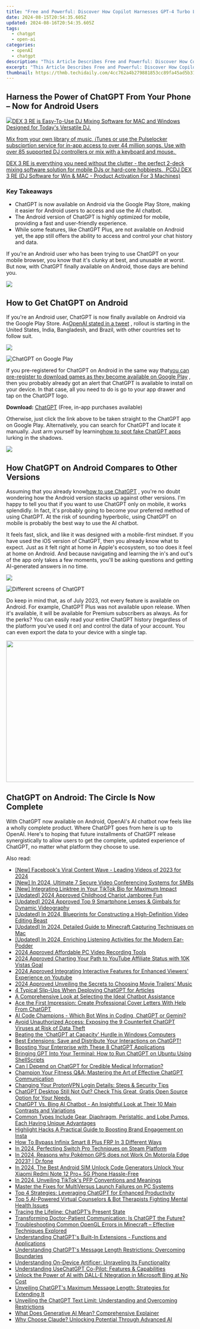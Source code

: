 ```yaml
---
title: "Free and Powerful: Discover How Copilot Harnesses GPT-4 Turbo Like Never Before!"
date: 2024-08-15T20:54:35.605Z
updated: 2024-08-16T20:54:35.605Z
tags:
  - chatgpt
  - open-ai
categories:
  - openAI
  - chatgpt
description: "This Article Describes Free and Powerful: Discover How Copilot Harnesses GPT-4 Turbo Like Never Before!"
excerpt: "This Article Describes Free and Powerful: Discover How Copilot Harnesses GPT-4 Turbo Like Never Before!"
thumbnail: https://thmb.techidaily.com/4cc762a4b279881853cc89fa45ad5b311a699fba43bbccdd544fcfb9e3bcdf69.jpg
---
```


## Harness the Power of ChatGPT From Your Phone – Now for Android Users

<!-- affiliate ads begin -->
<a href="https://shop.pcdj.com/order/checkout.php?PRODS=4698827&QTY=1&AFFILIATE=108875&CART=1"> <img src="https://secure.avangate.com/images/merchant/47f4b6321e9fd8e8f7326a6adc1a7c1e/products/dex3REpage-newmainscreenshot.png" border="0">DEX 3 RE is Easy-To-Use DJ Mixing Software for MAC and Windows Designed for Today's Versatile DJ. 

 Mix from your own library of music, iTunes or use the Pulselocker subsciprtion service for in-app access to over 44 million songs. Use with over 85 supported DJ controllers or mix with a keyboard and mouse.  

 DEX 3 RE is everything you need without the clutter - the perfect 2-deck mixing software solution for mobile DJs or hard-core hobbiests.  
 PCDJ DEX 3 RE (DJ Software for Win & MAC - Product Activation For 3 Machines)</a>
<!-- affiliate ads end -->
### Key Takeaways

* ChatGPT is now available on Android via the Google Play Store, making it easier for Android users to access and use the AI chatbot.
* The Android version of ChatGPT is highly optimized for mobile, providing a fast and user-friendly experience.
* While some features, like ChatGPT Plus, are not available on Android yet, the app still offers the ability to access and control your chat history and data.

 If you're an Android user who has been trying to use ChatGPT on your mobile browser, you know that it's clunky at best, and unusable at worst. But now, with ChatGPT finally available on Android, those days are behind you.

<!-- affiliate ads begin -->
<a href="https://store.bitdefender.com/affiliate.php?ACCOUNT=BITLATIN&AFFILIATE=108875&PATH=http%3A%2F%2Fwww.bitdefender.com%2Fbusiness%3FAFFILIATE%3D108875%26RESOURCE%3D30%2525%2BOff%2Ball%2BGravityZone%2BProducts"><img src="https://www.bitdefender.com/content/dam/bitdefender/business/campaign/1200X628.png" border="0"></a>
<!-- affiliate ads end -->
## How to Get ChatGPT on Android

 If you're an Android user, ChatGPT is now finally available on Android via the Google Play Store. As[OpenAI stated in a tweet](https://twitter.com/OpenAI/status/1683854695398522881) , rollout is starting in the United States, India, Bangladesh, and Brazil, with other countries set to follow suit.

<!-- affiliate ads begin -->
<a href="https://shop.manycam.com/order/checkout.php?PRODS=17729331&QTY=1&AFFILIATE=108875&CART=1"><img src="https://secure.avangate.com/images/merchant/8230bea7d54bcdf99cdfe85cb07313d5/mcaffbanner600x500.png" border="0"></a>
<!-- affiliate ads end -->
![ChatGPT on Google Play](https://static1.makeuseofimages.com/wordpress/wp-content/uploads/wm/2023/07/chatgpt-google-play-1.jpg)

 If you pre-registered for ChatGPT on Android in the same way that[you can pre-register to download games as they become available on Google Play](https://www.makeuseof.com/pre-register-games-google-play-store/) , then you probably already got an alert that ChatGPT is available to install on your device. In that case, all you need to do is go to your app drawer and tap on the ChatGPT logo.

**Download:** [ChatGPT](https://www.anrdoezrs.net/links/7251228/type/dlg/sid/UUmuoUeUpU2028180/https://play.google.com/store/apps/details?id=com.openai.chatgpt&hl=en&gl=US) (Free, in-app purchases available)

 Otherwise, just click the link above to be taken straight to the ChatGPT app on Google Play. Alternatively, you can search for ChatGPT and locate it manually. Just arm yourself by learning[how to spot fake ChatGPT apps](https://www.makeuseof.com/how-to-spot-fake-chatgpt-app-on-apple-app-store/) lurking in the shadows.

<!-- affiliate ads begin -->
<a href="https://secure.2checkout.com/order/checkout.php?PRODS=45152835&QTY=1&AFFILIATE=108875&CART=1"><img src="https://download.terabyteunlimited.com/banners/ad_800x450_d.jpg" border="0"></a>
<!-- affiliate ads end -->
## How ChatGPT on Android Compares to Other Versions

 Assuming that you already know[how to use ChatGPT](https://www.makeuseof.com/how-to-use-chatgpt-by-openai) , you're no doubt wondering how the Android version stacks up against other versions. I'm happy to tell you that if you want to use ChatGPT only on mobile, it works splendidly. In fact, it's probably going to become your preferred method of using ChatGPT. At the risk of sounding hyperbolic, using ChatGPT on mobile is probably the best way to use the AI chatbot.

 It feels fast, slick, and like it was designed with a mobile-first mindset. If you have used the iOS version of ChatGPT, then you already know what to expect. Just as it felt right at home in Apple's ecosystem, so too does it feel at home on Android. And because navigating and learning the in's and out's of the app only takes a few moments, you'll be asking questions and getting AI-generated answers in no time.

<!-- affiliate ads begin -->
<a href="https://secure.2checkout.com/order/checkout.php?PRODS=2201613&QTY=1&AFFILIATE=108875&CART=1"><img src="https://www.macdvdripperpro.com/images/devices-3.png" border="0"></a>
<!-- affiliate ads end -->
![Different screens of ChatGPT](https://static1.makeuseofimages.com/wordpress/wp-content/uploads/wm/2023/07/chatgpt-android-overview.png)

 Do keep in mind that, as of July 2023, not every feature is available on Android. For example, ChatGPT Plus was not available upon release. When it's available, it will be available for Premium subscribers as always. As for the perks? You can easily read your entire ChatGPT history (regardless of the platform you've used it on) and control the data of your account. You can even export the data to your device with a single tap.

<!-- affiliate ads begin -->
<a href="https://twopages.pxf.io/c/5597632/2016067/18544" target="_top" id="2016067"><img src="//a.impactradius-go.com/display-ad/18544-2016067" border="0" alt="" width="1020" height="380"/></a><img height="0" width="0" src="https://imp.pxf.io/i/5597632/2016067/18544" style="position:absolute;visibility:hidden;" border="0" />
<!-- affiliate ads end -->
## ChatGPT on Android: The Circle Is Now Complete

 With ChatGPT now available on Android, OpenAI's AI chatbot now feels like a wholly complete product. Where ChatGPT goes from here is up to OpenAI. Here's to hoping that future installments of ChatGPT release synergistically to allow users to get the complete, updated experience of ChatGPT, no matter what platform they choose to use.


<ins class="adsbygoogle"
     style="display:block"
     data-ad-format="autorelaxed"
     data-ad-client="ca-pub-7571918770474297"
     data-ad-slot="1223367746"></ins>



<ins class="adsbygoogle"
     style="display:block"
     data-ad-client="ca-pub-7571918770474297"
     data-ad-slot="8358498916"
     data-ad-format="auto"
     data-full-width-responsive="true"></ins>

<span class="atpl-alsoreadstyle">Also read:</span>
<div><ul>
<li><a href="https://facebook-video-files.techidaily.com/new-facebooks-viral-content-wave-leading-videos-of-2023-for-2024/"><u>[New] Facebook's Viral Content Wave - Leading Videos of 2023 for 2024</u></a></li>
<li><a href="https://digital-screen-recording.techidaily.com/new-in-2024-ultimate-7-secure-video-conferencing-systems-for-smbs/"><u>[New] In 2024, Ultimate 7 Secure Video Conferencing Systems for SMBs</u></a></li>
<li><a href="https://extra-approaches.techidaily.com/new-integrating-linktree-in-your-tiktok-bio-for-maximum-impact/"><u>[New] Integrating Linktree in Your TikTok Bio for Maximum Impact</u></a></li>
<li><a href="https://video-screen-grab.techidaily.com/updated-2024-approved-childhood-chariot-jamboree-fun/"><u>[Updated] 2024 Approved  Childhood Chariot Jamboree Fun</u></a></li>
<li><a href="https://youtube-webster.techidaily.com/ed-2024-approved-top-9-smartphone-lenses-and-gimbals-for-dynamic-videography/"><u>[Updated] 2024 Approved  Top 9 Smartphone Lenses & Gimbals for Dynamic Videography</u></a></li>
<li><a href="https://fox-glue.techidaily.com/updated-in-2024-blueprints-for-constructing-a-high-definition-video-editing-beast/"><u>[Updated] In 2024, Blueprints for Constructing a High-Definition Video Editing Beast</u></a></li>
<li><a href="https://video-screen-grab.techidaily.com/updated-in-2024-detailed-guide-to-minecraft-capturing-techniques-on-mac/"><u>[Updated] In 2024, Detailed Guide to Minecraft Capturing Techniques on Mac</u></a></li>
<li><a href="https://fox-info.techidaily.com/updated-in-2024-enriching-listening-activities-for-the-modern-ear-podder/"><u>[Updated] In 2024, Enriching Listening  Activities for the Modern Ear-Podder</u></a></li>
<li><a href="https://screen-recording.techidaily.com/2024-approved-affordable-pc-video-recording-tools/"><u>2024 Approved  Affordable PC Video Recording Tools</u></a></li>
<li><a href="https://youtube-videos.techidaily.com/2024-approved-charting-your-path-to-youtube-affiliate-status-with-10k-vistas-goal/"><u>2024 Approved  Charting Your Path to YouTube Affiliate Status with 10K Vistas Goal</u></a></li>
<li><a href="https://youtube-stream.techidaily.com/2024-approved-integrating-interactive-features-for-enhanced-viewers-experience-on-youtube/"><u>2024 Approved  Integrating Interactive Features for Enhanced Viewers' Experience on Youtube</u></a></li>
<li><a href="https://fox-cloud.techidaily.com/2024-approved-unveiling-the-secrets-to-choosing-movie-trailers-music/"><u>2024 Approved  Unveiling the Secrets to Choosing Movie Trailers' Music</u></a></li>
<li><a href="https://tech-hub.techidaily.com/4-typical-slip-ups-when-deploying-chatgpt-for-articles/"><u>4 Typical Slip-Ups When Deploying ChatGPT for Articles</u></a></li>
<li><a href="https://tech-hub.techidaily.com/a-comprehensive-look-at-selecting-the-ideal-chatbot-assistance/"><u>A Comprehensive Look at Selecting the Ideal Chatbot Assistance</u></a></li>
<li><a href="https://tech-hub.techidaily.com/ace-the-first-impression-create-professional-cover-letters-with-help-from-chatgpt/"><u>Ace the First Impression: Create Professional Cover Letters With Help From ChatGPT</u></a></li>
<li><a href="https://tech-hub.techidaily.com/ai-code-champions-which-bot-wins-in-coding-chatgpt-or-gemini/"><u>AI Code Champions - Which Bot Wins in Coding, ChatGPT or Gemini?</u></a></li>
<li><a href="https://tech-hub.techidaily.com/avoid-unauthorized-access-exposing-the-9-counterfeit-chatgpt-viruses-at-risk-of-data-theft/"><u>Avoid Unauthorized Access: Exposing the 9 Counterfeit ChatGPT Viruses at Risk of Data Theft</u></a></li>
<li><a href="https://tech-hub.techidaily.com/beating-the-chatgpt-at-capacity-hurdle-in-windows-computers/"><u>Beating the 'ChatGPT at Capacity' Hurdle in Windows Computers</u></a></li>
<li><a href="https://tech-hub.techidaily.com/best-extensions-save-and-distribute-your-interactions-on-chatgpt/"><u>Best Extensions: Save and Distribute Your Interactions on ChatGPT!</u></a></li>
<li><a href="https://tech-hub.techidaily.com/boosting-your-enterprise-with-these-8-chatgpt-applications/"><u>Boosting Your Enterprise with These 8 ChatGPT Applications</u></a></li>
<li><a href="https://tech-hub.techidaily.com/bringing-gpt-into-your-terminal-how-to-run-chatgpt-on-ubuntu-using-shellscripts/"><u>Bringing GPT Into Your Terminal: How to Run ChatGPT on Ubuntu Using ShellScripts</u></a></li>
<li><a href="https://tech-hub.techidaily.com/can-i-depend-on-chatgpt-for-credible-medical-information/"><u>Can I Depend on ChatGPT for Credible Medical Information?</u></a></li>
<li><a href="https://tech-hub.techidaily.com/champion-your-fitness-qanda-mastering-the-art-of-effective-chatgpt-communication/"><u>Champion Your Fitness Q&A: Mastering the Art of Effective ChatGPT Communication</u></a></li>
<li><a href="https://tech-hub.techidaily.com/changing-your-protonvpn-login-details-steps-and-security-tips/"><u>Changing Your ProtonVPN Login Details: Steps & Security Tips</u></a></li>
<li><a href="https://tech-hub.techidaily.com/chatgpt-desktop-still-not-out-check-this-great-gratis-open-source-option-for-your-needs/"><u>ChatGPT Desktop Still Not Out? Check This Great, Gratis Open Source Option for Your Needs.</u></a></li>
<li><a href="https://tech-hub.techidaily.com/chatgpt-vs-bing-ai-chatbot-an-insightful-look-at-their-10-main-contrasts-and-variations/"><u>ChatGPT Vs. Bing AI Chatbot - An Insightful Look at Their 10 Main Contrasts and Variations</u></a></li>
<li><a href="https://buynow-marvelous.techidaily.com/common-types-include-gear-diaphragm-peristaltic-and-lobe-pumps-each-having-unique-advantages/"><u>Common Types Include Gear, Diaphragm, Peristaltic, and Lobe Pumps, Each Having Unique Advantages</u></a></li>
<li><a href="https://instagram-clips.techidaily.com/highlight-hacks-a-practical-guide-to-boosting-brand-engagement-on-insta/"><u>Highlight Hacks  A Practical Guide to Boosting Brand Engagement on Insta</u></a></li>
<li><a href="https://bypass-frp.techidaily.com/how-to-bypass-infinix-smart-8-plus-frp-in-3-different-ways-by-drfone-android/"><u>How To Bypass Infinix Smart 8 Plus FRP In 3 Different Ways</u></a></li>
<li><a href="https://screen-recording.techidaily.com/in-2024-perfecting-switch-pro-techniques-on-steam-platform/"><u>In 2024, Perfecting Switch Pro Techniques on Steam Platform</u></a></li>
<li><a href="https://android-pokemon-go.techidaily.com/in-2024-reasons-why-pokemon-gps-does-not-work-on-motorola-edge-2023-drfone-by-drfone-virtual-android/"><u>In 2024, Reasons why Pokémon GPS does not Work On Motorola Edge 2023? | Dr.fone</u></a></li>
<li><a href="https://sim-unlock.techidaily.com/in-2024-the-best-android-sim-unlock-code-generators-unlock-your-xiaomi-redmi-note-12-proplus-5g-phone-hassle-free-by-drfone-android/"><u>In 2024, The Best Android SIM Unlock Code Generators Unlock Your Xiaomi Redmi Note 12 Pro+ 5G Phone Hassle-Free</u></a></li>
<li><a href="https://tiktok-video-files.techidaily.com/in-2024-unveiling-tiktoks-pfp-conventions-and-meanings/"><u>In 2024, Unveiling TikTok's PFP Conventions and Meanings</u></a></li>
<li><a href="https://win-blog.techidaily.com/master-the-fixes-for-multiversus-launch-failures-on-pc-systems/"><u>Master the Fixes for MultiVersus Launch Failures on PC Systems</u></a></li>
<li><a href="https://tech-hub.techidaily.com/top-4-strategies-leveraging-chatgpt-for-enhanced-productivity/"><u>Top 4 Strategies: Leveraging ChatGPT for Enhanced Productivity</u></a></li>
<li><a href="https://tech-hub.techidaily.com/top-5-ai-powered-virtual-counselors-and-bot-therapists-fighting-mental-health-issues/"><u>Top 5 AI-Powered Virtual Counselors & Bot Therapists Fighting Mental Health Issues</u></a></li>
<li><a href="https://tech-hub.techidaily.com/tracing-the-lifeline-chatgpts-present-state/"><u>Tracing the Lifeline: ChatGPT’s Present State</u></a></li>
<li><a href="https://tech-hub.techidaily.com/transforming-doctor-patient-communication-is-chatgpt-the-future/"><u>Transforming Doctor-Patient Communication: Is ChatGPT the Future?</u></a></li>
<li><a href="https://win-howtos.techidaily.com/troubleshooting-common-opengl-errors-in-minecraft-effective-techniques-explored/"><u>Troubleshooting Common OpenGL Errors in Minecraft – Effective Techniques Explored</u></a></li>
<li><a href="https://tech-hub.techidaily.com/understanding-chatgpts-built-in-extensions-functions-and-applications/"><u>Understanding ChatGPT's Built-In Extensions - Functions and Applications</u></a></li>
<li><a href="https://tech-hub.techidaily.com/understanding-chatgpts-message-length-restrictions-overcoming-boundaries/"><u>Understanding ChatGPT's Message Length Restrictions: Overcoming Boundaries</u></a></li>
<li><a href="https://tech-hub.techidaily.com/understanding-on-device-artificer-unraveling-its-functionality/"><u>Understanding On-Device Artificer: Unraveling Its Functionality</u></a></li>
<li><a href="https://tech-hub.techidaily.com/understanding-usechatgpt-co-pilot-features-and-capabilities/"><u>Understanding UseChatGPT Co-Pilot: Features & Capabilities</u></a></li>
<li><a href="https://tech-hub.techidaily.com/unlock-the-power-of-ai-with-dall-e-ntegration-in-microsoft-bing-at-no-cost/"><u>Unlock the Power of AI with DALL-E Ntegration in Microsoft Bing at No Cost</u></a></li>
<li><a href="https://tech-hub.techidaily.com/unveiling-chatgpts-maximum-message-length-strategies-for-extending-it/"><u>Unveiling ChatGPT's Maximum Message Length: Strategies for Extending It</u></a></li>
<li><a href="https://tech-hub.techidaily.com/unveiling-the-chatgpt-text-limit-understanding-and-overcoming-restrictions/"><u>Unveiling the ChatGPT Text Limit: Understanding and Overcoming Restrictions</u></a></li>
<li><a href="https://tech-hub.techidaily.com/what-does-generative-ai-mean-comprehensive-explainer/"><u>What Does Generative AI Mean? Comprehensive Explainer</u></a></li>
<li><a href="https://tech-hub.techidaily.com/why-choose-claude-unlocking-potential-through-advanced-ai/"><u>Why Choose Claude? Unlocking Potential Through Advanced AI</u></a></li>
</ul></div>
